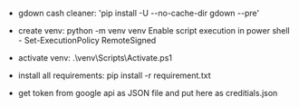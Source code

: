 - gdown cash cleaner: 'pip install -U --no-cache-dir gdown --pre'
- create venv: python -m venv venv
Enable script execution in power shell - Set-ExecutionPolicy RemoteSigned
- activate venv: .\venv\Scripts\Activate.ps1
- install all requirements: pip install -r requirement.txt

- get token from google api as JSON file and put here as creditials.json
